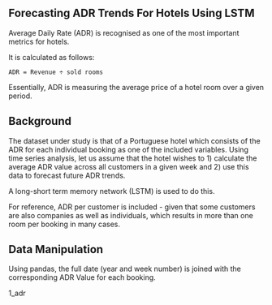 ## Forecasting ADR Trends For Hotels Using LSTM

Average Daily Rate (ADR) is recognised as one of the most important metrics for hotels.

It is calculated as follows:

```
ADR = Revenue ÷ sold rooms
```

Essentially, ADR is measuring the average price of a hotel room over a given period.

## Background

The dataset under study is that of a Portuguese hotel which consists of the ADR for each individual booking as one of the included variables. Using time series analysis, let us assume that the hotel wishes to 1) calculate the average ADR value across all customers in a given week and 2) use this data to forecast future ADR trends.

A long-short term memory network (LSTM) is used to do this.

For reference, ADR per customer is included - given that some customers are also companies as well as individuals, which results in more than one room per booking in many cases.

## Data Manipulation

Using pandas, the full date (year and week number) is joined with the corresponding ADR Value for each booking.

1_adr

